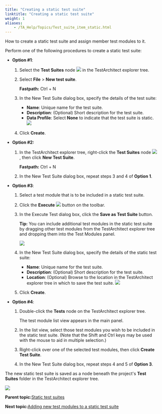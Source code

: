 ```yaml
--- 
title: "Creating a static test suite"
linktitle: "Creating a static test suite"
weight: 1
aliases: 
    - /TA_Help/Topics/Test_suite_item_static.html
---
```


How to create a static test suite and assign member test modules to it.

Perform one of the following procedures to create a static test suite:

-   **Option \#1**:

    1.  Select the **Test Suites** node ![](/images//Images/test_suite_item_add_icon.png) in the TestArchitect explorer tree.

    2.  Select **File** \> **New test suite**.

        **Fastpath:** Ctrl + N

    3.  In the New Test Suite dialog box, specify the details of the test suite:

        -   **Name**: Unique name for the test suite.
        -   **Description**: \(Optional\) Short description for the test suite.
        -   **Data Profile**: Select **None** to indicate that the test suite is static.
        ![](/images//Images/create_static_test_suite.png)

    4.  Click **Create**.

-   **Option \#2:**

    1.  In the TestArchitect explorer tree, right-click the **Test Suites** node ![](/images//Images/test_suite_item_add_icon.png) , then click **New Test Suite**.

        **Fastpath:** Ctrl + N

    1.  In the New Test Suite dialog box, repeat steps 3 and 4 of **Option 1**.

-   **Option \#3**:

    1.  Select a test module that is to be included in a static test suite.

    2.  Click the **Execute** ![](/images//Images/btn.TAC_toolbar.Execute.png) button on the toolbar.

    3.  In the Execute Test dialog box, click the **Save as Test Suite** button.

        **Tip:** You can include additional test modules in the static test suite by dragging other test modules from the TestArchitect explorer tree and dropping them into the Test Modules panel.

        ![](/images//Images/ug_testexecution1.png)

    4.  In the New Test Suite dialog box, specify the details of the static test suite:

        -   **Name**: Unique name for the test suite.
        -   **Description**: \(Optional\) Short description for the test suite.
        -   **Location**: \(Optional\) Browse to the location in the TestArchitect explorer tree in which to save the test suite.
        ![](/images//Images/create_static_test_suite_from_Execute_Test_dlg.png)

    5.  Click **Create**.

-   **Option \#4**:

    1.  Double-click the **Tests** node on the TestArchitect explorer tree.

        The test module list view appears in the main panel.

    2.  In the list view, select those test modules you wish to be included in the static test suite. \(Note that the Shift and Ctrl keys may be used with the mouse to aid in multiple selection.\)

    3.  Right-click over one of the selected test modules, then click **Create Test Suite**.

    4.  In the New Test Suite dialog box, repeat steps 4 and 5 of **Option 3**.


The new static test suite is saved as a node beneath the project's **Test Suites** folder in the TestArchitect explorer tree.

![](/images//Images/create_test_suite_node.png)

**Parent topic:**[Static test suites](/TA_Help/Topics/Test_suite_static.html)

**Next topic:**[Adding new test modules to a static test suite](/TA_Help/Topics/Test_suite_static_add_new_test_module.html)


